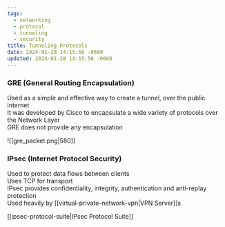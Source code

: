 ```yaml
---
tags:
  - networking
  - protocol
  - tunneling
  - security
title: Tunneling Protocols
date: 2024-01-28 14:15:56 -0600
updated: 2024-01-28 14:15:56 -0600
---
```


### GRE (General Routing Encapsulation)

Used as a simple and effective way to create a tunnel, over the public internet  
It was developed by Cisco to encapsulate a wide variety of protocols over the Network Layer  
GRE does not provide any encapsulation

![[gre_packet.png|580]]

### IPsec (Internet Protocol Security)

Used to protect data flows between clients  
Uses TCP for transport  
IPsec provides confidentiality, integrity, authentication and anti-replay protection  
Used heavily by [[virtual-private-network-vpn|VPN Server]]s  

[[ipsec-protocol-suite|IPsec Protocol Suite]]
